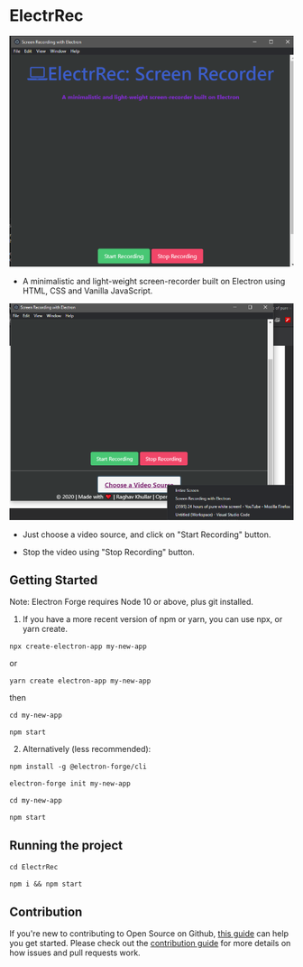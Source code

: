 # ElectrRec

![ElectrRec Image](https://github.com/raghavk16/ElectrRec/blob/master/app_ss.png?raw=true)

* A minimalistic and light-weight screen-recorder built on Electron using HTML, CSS and Vanilla JavaScript.

![ElectrRec Image_1](https://github.com/raghavk16/ElectrRec/blob/master/app_ss_1.png?raw=true)

* Just choose a video source, and click on "Start Recording" button.

* Stop the video using "Stop Recording" button.

## Getting Started

Note: Electron Forge requires Node 10 or above, plus git installed.

1. If you have a more recent version of npm or yarn, you can use npx, or yarn create.
```
npx create-electron-app my-new-app
```
or
```
yarn create electron-app my-new-app
```
then
```
cd my-new-app
```
```
npm start
```

2. Alternatively (less recommended):

```
npm install -g @electron-forge/cli
```
```
electron-forge init my-new-app
```
```
cd my-new-app
```
```
npm start
```

## Running the project

```
cd ElectrRec
```
```
npm i && npm start
```

## Contribution

If you're new to contributing to Open Source on Github, [this guide](https://guides.github.com/activities/contributing-to-open-source/) can help you get started. Please check out the [contribution guide](https://gist.github.com/MarcDiethelm/7303312) for more details on how issues and pull requests work.

